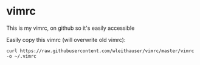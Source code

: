 # vimrc
This is my vimrc, on github so it's easily accessible

Easily copy this vimrc (will overwrite old vimrc): 

```
curl https://raw.githubusercontent.com/wleithauser/vimrc/master/vimrc -o ~/.vimrc
```
